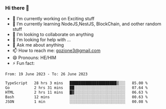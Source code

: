 ### Hi there 👋

<!--
**charlieScript/charlieScript** is a ✨ _special_ ✨ repository because its `README.md` (this file) appears on your GitHub profile.

Here are some ideas to get you started: -->

- 🔭 I’m currently working on Exciting stuff
- 🌱 I’m currently learning NodeJS,NestJS, BlockChain, and oother random stuff
- 👯 I’m looking to collaborate on anything
- 🤔 I’m looking for help with ...
- 💬 Ask me about anything
- 📫 How to reach me: gozione3@gmail.com
- 😄 Pronouns: HE/HIM
- ⚡ Fun fact: 
<!--START_SECTION:waka-->

```txt
From: 19 June 2023 - To: 26 June 2023

TypeScript   28 hrs 3 mins   █████████████████████▒░░░   85.00 %
Go           2 hrs 31 mins   ██░░░░░░░░░░░░░░░░░░░░░░░   07.64 %
HTML         2 hrs 11 mins   █▓░░░░░░░░░░░░░░░░░░░░░░░   06.63 %
Bash         12 mins         ░░░░░░░░░░░░░░░░░░░░░░░░░   00.63 %
JSON         1 min           ░░░░░░░░░░░░░░░░░░░░░░░░░   00.08 %
```

<!--END_SECTION:waka-->
